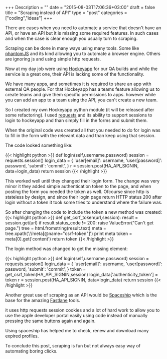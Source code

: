 +++
Description = ""
date = "2015-08-03T17:06:36+03:00"
draft = false
title = "Scraping instead of API"
type = "post"
categories = ["coding","ideas"]
+++

There are cases when you need to automate a service that doesn't have an API, or have an API but it is missing some required features. In such cases and when the case is clear enough you usually turn to scraping.

<!--more-->
Scraping can be done in many ways using many tools. Some like [phantomJS](http://phantomjs.org/) and its kind allowing you to automate a browser engine. Others are ignoring js and using simple http requests.

Now at my day job were using [Hockeyapp](http://hockeyapp.net/) for our QA builds and while the service is a great one, their API is lacking some of the functionality. 

We have many apps, and sometimes it is required to share an app with external QA people. For that Hockeyapp has a teams feature allowing us to create teams and give them specific permissions to apps. however while you can add an app to a team using the API, you can't create a new team. 

So I created my own Hockeyapp python module (it will be released after some refactoring). I used [requests](http://docs.python-requests.org/en/latest/) and its ability to support sessions to login to hockeyapp and than simply fill in the forms and submit them. 

When the original code was created all that you needed to do for login was to fill in the form with the relevant data and than keep using that session.

The code looked something like:

{{< highlight python >}}
def login(self,username,password)
    session = requests.session()
    login_data = {
        'user[email]': username,
        'user[password]': password,
        'submit': 'commit',
        }
    r = session.post(HA_API_SIGNIN, data=login_data)
    return session
{{< /highlight >}}

This worked well until they changed their login form. The change was very minor it they added simple authentication token to the page, and when posting the form you needed the token as well. Ofcourse since http is stateless by design, and since their login page return HTTP status 200 after login without a token it took some tries to understand where the failure was.

So after changing the code to include the token a new method was created:
{{< highlight python >}}
def get_csrf_token(url,session):
    result = session.get(url)
    if result.status_code != 200:
        raise ValueError("Can't get page.")
    tree = html.fromstring(result.text)
    meta = tree.xpath('//meta[@name="csrf-token"]')
    print meta
    token = meta[0].get('content')
    return token
{{< /highlight >}}
 
The login method was changed to get the missing element:

{{< highlight python >}}
def login(self,username,password)
    session = requests.session()
    login_data = {
        'user[email]': username,
        'user[password]': password,
        'submit': 'commit',
        }
    token = get_csrf_token(HA_API_SIGNIN,session)
    login_data['authenticity_token'] = token
    r = session.post(HA_API_SIGNIN, data=login_data)
    return session
{{< /highlight >}}

Another great use of scraping as an API would be [Spaceship](https://github.com/fastlane/spaceship) which is the base for the amazing [Fastlane](https://fastlane.tools/) tools. 

it uses http requests session cookies and a lot of hard work to allow you to use the apple developer portal easily using code instead of manually pressing the same buttons again and again.

Using spaceship has helped me to check, renew and download many expired profiles.

To conclude this post, scraping is fun but not always easy way of automating boring clicks.

